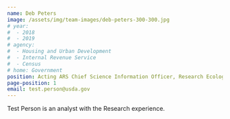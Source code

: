 ```yaml
---
name: Deb Peters
image: /assets/img/team-images/deb-peters-300-300.jpg
# year:
#  - 2018
#  - 2019
# agency:   
#  - Housing and Urban Development
#  - Internal Revenue Service
#  - Census
# home: Government
position: Acting ARS Chief Science Information Officer, Research Ecologist
page-position: 1
email: test.person@usda.gov
---
```


Test Person is an analyst with the Research experience.

